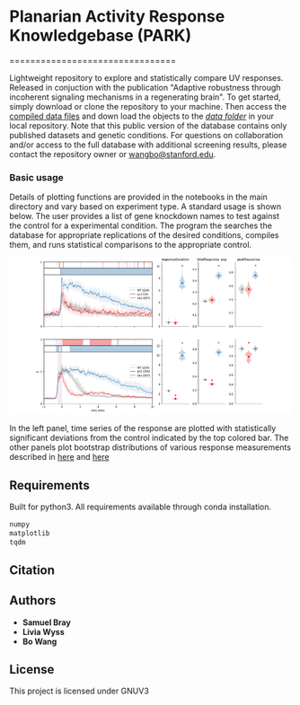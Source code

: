 # Planarian Activity Response Knowledgebase (PARK)
================================

Lightweight repository to explore and statistically compare UV responses. Released in conjuction with the publication "Adaptive robustness through incoherent signaling mechanisms in a regenerating brain". To get started, simply download or clone the repository to your machine. Then access the [compiled data files](https://tinyurl.com/robustBehavior) and down load the objects to the [_data folder_](/data/) in your local repository. Note that this public version of the database contains only published datasets and genetic conditions. For questions on collaboration and/or access to the full database with additional screening results, please contact the repository owner or wangbo@stanford.edu.


### Basic usage
Details of plotting functions are provided in the notebooks in the main directory and vary based on experiment type. A standard usage is shown below. The user provides a list of gene knockdown names to test against the control for a experimental condition. The program the searches the database for appropriate replications of the desired conditions, compiles them, and runs statistical comparisons to the appropriate control.  

![picture](/tools/demo.png)

In the left panel, time series of the response are plotted with statistically significant deviations from the control indicated by the top colored bar. The other panels plot bootstrap distributions of various response measurements described in [here](/tools/measurements_pop.py) and [here](/tools/measurements.py)


## Requirements
Built for python3. All requirements available through conda installation.

```console
numpy
matplotlib
tqdm
```

## Citation


## Authors

* **Samuel Bray**
* **Livia Wyss**
* **Bo Wang**

## License

This project is licensed under GNUV3
